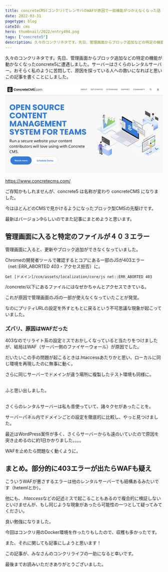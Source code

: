 ```yaml
---
title: concreteCMS(コンクリ)でレンサバのWAFが原因で一部機能がつかえなくなった話
date: 2022-03-31
pagetype: blog
cateId: cms
hero: thumbnail/2022/entry494.png
tags: ["concrete5"]
description: 久々のコンクリネタです。先日、管理画面からブロック追加などの特定の機能が動かなくなったconcrete5に遭遇しました。サーバーはさくらのレンタルサーバー。おそらく私のように苦悶して、原因を探っている人への救いになればと思いこの記事を書くことにしました。
---
```

久々のコンクリネタです。先日、管理画面からブロック追加などの特定の機能が動かなくなったconcrete5に遭遇しました。サーバーはさくらのレンタルサーバー。おそらく私のように苦悶して、原因を探っている人への救いになればと思いこの記事を書くことにしました。
<prof></prof>

![concreteCMS](./images/2022/03/entry494-01.png)

https://www.concretecms.com/

ご存知かもしれませんが、concrete5 は名称が変わり concreteCMS になりました。

今はほとんどのCMSで見かけるようになったブロック型CMSの先駆けです。

<msg txt="フォーラムのみなさんも優しくて、質問したらすぐ答えがかえってきたり私をエンジニアとしてそだててくれたのもこのCMSのおかげ!!"></msg>

最新はバージョン9らしいのでまた記事にまとめようと思います。


## 管理画面に入ると特定のファイルが４０３エラー
管理画面に入ると、更新やブロック追加ができなくなっていました。

Chromeの開発者ツールで確認するとコアにある一部のJSが403エラー（net::ERR_ABORTED 403・アクセス拒否）に。

```
Get [ドメイン]/ccm/assets/localization/core/js net::ERR_ABORTED 403
```

/concrete/以下にあるファイルにはなぜかちゃんとアクセスできている。

これが原因で管理画面のJSの一部が使えなくなっていたことが発覚。

<msg txt="コンクリの管理画面はJSで動いてますからね。たまにテーマの作り方が悪くても管理画面側とテーマ側のJSがコンフリクトして動かなくなることもありますしね。"></msg>

なのにプリティURLの設定を外すともとに戻るという不可思議な現象が起こっていました。

### ズバリ、原因はWAFだった
403なのでリライト系の設定ミスでおかしくなっていると当たりをつけましたが、結局はWAF（サーバー側のファイヤーウォール）が原因でした。

だいたいこの手の問題が起こるときは.htaccessあたりかと思い、ローカルに同じ環境を再現したのに無事に動く。

さらに同じサーバーでドメインが違う場所に複製したテスト環境も同様に。

<br>ふと思い出しました。

<br>さくらのレンタルサーバーは私も昔使っていて、諸々クセがあったことを。

サーバーパネル内でドメインごとの設定を徹底的に比較し、やっと見つけました。

<msg txt="犯人はWAF、お前だったのか！"></msg>

最近はWordPress案件が多く、さくらサーバーからも遠のいていたので原因を突き止めるのに約1日かかりました。。。。

<msg txt="WordPressもブロックエディタになったしね。"></msg>

WAFを止めたら問題なく動くように。

## まとめ。部分的に403エラーが出たらWAFも疑え
こういうWAFが悪さするエラーは他のレンタルサーバーでも結構あるみたいです（hetemlとか）。

他にも、<em>.htaccess</em>などの記述ミスで起こることもあるので複合的に検証しないといけませんが、もし同じような現象があったら可能性の一つとして疑ってみてください。

良い勉強になりました。

今回はコンクリ用のDocker環境を作ったりもしたので、収穫も多かったです。

また、それに関しても記事にしようと思います！

<msg txt="concreteCMS の情報は少ないのでもっと発信していかなければ！"></msg>

この記事が、みなさんのコンクリライフの一助になると幸いです。

最後までお読みいただきありがとうございました。

